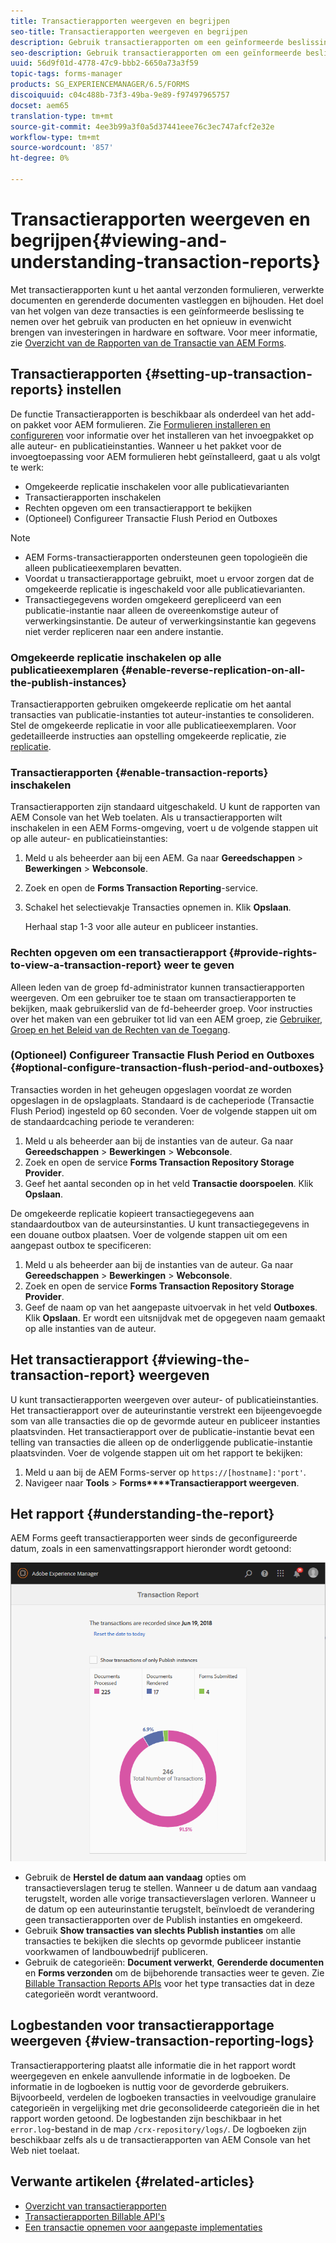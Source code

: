 ```yaml
---
title: Transactierapporten weergeven en begrijpen
seo-title: Transactierapporten weergeven en begrijpen
description: Gebruik transactierapporten om een geïnformeerde beslissing te nemen over het gebruik van producten en het opnieuw in evenwicht brengen van investeringen in hardware en software.
seo-description: Gebruik transactierapporten om een geïnformeerde beslissing te nemen over het gebruik van producten en het opnieuw in evenwicht brengen van investeringen in hardware en software.
uuid: 56d9f01d-4778-47c9-bbb2-6650a73a3f59
topic-tags: forms-manager
products: SG_EXPERIENCEMANAGER/6.5/FORMS
discoiquuid: c04c488b-73f3-49ba-9e89-f97497965757
docset: aem65
translation-type: tm+mt
source-git-commit: 4ee3b99a3f0a5d37441eee76c3ec747afcf2e32e
workflow-type: tm+mt
source-wordcount: '857'
ht-degree: 0%

---
```



# Transactierapporten weergeven en begrijpen{#viewing-and-understanding-transaction-reports}

Met transactierapporten kunt u het aantal verzonden formulieren, verwerkte documenten en gerenderde documenten vastleggen en bijhouden. Het doel van het volgen van deze transacties is een geïnformeerde beslissing te nemen over het gebruik van producten en het opnieuw in evenwicht brengen van investeringen in hardware en software. Voor meer informatie, zie [Overzicht van de Rapporten van de Transactie van AEM Forms](../../forms/using/transaction-reports-overview.md).

## Transactierapporten {#setting-up-transaction-reports} instellen

De functie Transactierapporten is beschikbaar als onderdeel van het add-on pakket voor AEM formulieren. Zie [Formulieren installeren en configureren](/help/forms/using/installing-configuring-aem-forms-osgi.md) voor informatie over het installeren van het invoegpakket op alle auteur- en publicatieinstanties. Wanneer u het pakket voor de invoegtoepassing voor AEM formulieren hebt geïnstalleerd, gaat u als volgt te werk:

* Omgekeerde replicatie inschakelen voor alle publicatievarianten
* Transactierapporten inschakelen
* Rechten opgeven om een transactierapport te bekijken
* (Optioneel) Configureer Transactie Flush Period en Outboxes [](/help/forms/using/installing-configuring-aem-forms-osgi.md)

>[!NOTE]
>
>* AEM Forms-transactierapporten ondersteunen geen topologieën die alleen publicatieexemplaren bevatten.
>* Voordat u transactierapportage gebruikt, moet u ervoor zorgen dat de omgekeerde replicatie is ingeschakeld voor alle publicatievarianten.
>* Transactiegegevens worden omgekeerd gerepliceerd van een publicatie-instantie naar alleen de overeenkomstige auteur of verwerkingsinstantie. De auteur of verwerkingsinstantie kan gegevens niet verder repliceren naar een andere instantie.

>



### Omgekeerde replicatie inschakelen op alle publicatieexemplaren {#enable-reverse-replication-on-all-the-publish-instances}

Transactierapporten gebruiken omgekeerde replicatie om het aantal transacties van publicatie-instanties tot auteur-instanties te consolideren. Stel de omgekeerde replicatie in voor alle publicatieexemplaren. Voor gedetailleerde instructies aan opstelling omgekeerde replicatie, zie [replicatie](/help/sites-deploying/replication.md).

### Transactierapporten {#enable-transaction-reports} inschakelen

Transactierapporten zijn standaard uitgeschakeld. U kunt de rapporten van AEM Console van het Web toelaten. Als u transactierapporten wilt inschakelen in een AEM Forms-omgeving, voert u de volgende stappen uit op alle auteur- en publicatieinstanties:

1. Meld u als beheerder aan bij een AEM. Ga naar **Gereedschappen** > **Bewerkingen** > **Webconsole**.
1. Zoek en open de **Forms Transaction Reporting**-service.
1. Schakel het selectievakje Transacties opnemen in. Klik **Opslaan**.

   Herhaal stap 1-3 voor alle auteur en publiceer instanties.

### Rechten opgeven om een transactierapport {#provide-rights-to-view-a-transaction-report} weer te geven

Alleen leden van de groep fd-administrator kunnen transactierapporten weergeven. Om een gebruiker toe te staan om transactierapporten te bekijken, maak gebruikerslid van de fd-beheerder groep. Voor instructies over het maken van een gebruiker tot lid van een AEM groep, zie [Gebruiker, Groep en het Beleid van de Rechten van de Toegang](/help/sites-administering/user-group-ac-admin.md).

### (Optioneel) Configureer Transactie Flush Period en Outboxes {#optional-configure-transaction-flush-period-and-outboxes}

Transacties worden in het geheugen opgeslagen voordat ze worden opgeslagen in de opslagplaats. Standaard is de cacheperiode (Transactie Flush Period) ingesteld op 60 seconden. Voer de volgende stappen uit om de standaardcaching periode te veranderen:

1. Meld u als beheerder aan bij de instanties van de auteur. Ga naar **Gereedschappen** > **Bewerkingen** > **Webconsole**.
1. Zoek en open de service **Forms Transaction Repository Storage Provider**.
1. Geef het aantal seconden op in het veld **Transactie doorspoelen**. Klik **Opslaan**.

De omgekeerde replicatie kopieert transactiegegevens aan standaardoutbox van de auteursinstanties. U kunt transactiegegevens in een douane outbox plaatsen. Voer de volgende stappen uit om een aangepast outbox te specificeren:

1. Meld u als beheerder aan bij de instanties van de auteur. Ga naar **Gereedschappen** > **Bewerkingen** > **Webconsole**.
1. Zoek en open de service **Forms Transaction Repository Storage Provider**.
1. Geef de naam op van het aangepaste uitvoervak in het veld **Outboxes**. Klik **Opslaan**. Er wordt een uitsnijdvak met de opgegeven naam gemaakt op alle instanties van de auteur.

## Het transactierapport {#viewing-the-transaction-report} weergeven

U kunt transactierapporten weergeven over auteur- of publicatieinstanties. Het transactierapport over de auteurinstantie verstrekt een bijeengevoegde som van alle transacties die op de gevormde auteur en publiceer instanties plaatsvinden. Het transactierapport over de publicatie-instantie bevat een telling van transacties die alleen op de onderliggende publicatie-instantie plaatsvinden. Voer de volgende stappen uit om het rapport te bekijken:

1. Meld u aan bij de AEM Forms-server op `https://[hostname]:'port'`.
1. Navigeer naar **Tools** > **Forms****Transactierapport weergeven**.

## Het rapport {#understanding-the-report}

AEM Forms geeft transactierapporten weer sinds de geconfigureerde datum, zoals in een samenvattingsrapport hieronder wordt getoond:

![sample-transaction-report-auteur](assets/sample-transaction-report-author.png)

* Gebruik de **Herstel de datum aan vandaag** opties om transactieverslagen terug te stellen. Wanneer u de datum aan vandaag terugstelt, worden alle vorige transactieverslagen verloren. Wanneer u de datum op een auteurinstantie terugstelt, beïnvloedt de verandering geen transactierapporten over de Publish instanties en omgekeerd.
* Gebruik **Show transacties van slechts Publish instanties** om alle transacties te bekijken die slechts op gevormde publiceer instantie voorkwamen of landbouwbedrijf publiceren.
* Gebruik de categorieën: **Document verwerkt**, **Gerenderde documenten** en **Forms verzonden** om de bijbehorende transacties weer te geven. Zie [Billable Transaction Reports APIs](../../forms/using/transaction-reports-billable-apis.md) voor het type transacties dat in deze categorieën wordt verantwoord.

## Logbestanden voor transactierapportage weergeven {#view-transaction-reporting-logs}

Transactierapportering plaatst alle informatie die in het rapport wordt weergegeven en enkele aanvullende informatie in de logboeken. De informatie in de logboeken is nuttig voor de gevorderde gebruikers. Bijvoorbeeld, verdelen de logboeken transacties in veelvoudige granulaire categorieën in vergelijking met drie geconsolideerde categorieën die in het rapport worden getoond. De logbestanden zijn beschikbaar in het `error.log`-bestand in de map `/crx-repository/logs/`. De logboeken zijn beschikbaar zelfs als u de transactierapporten van AEM Console van het Web niet toelaat.

## Verwante artikelen {#related-articles}

* [Overzicht van transactierapporten](../../forms/using/transaction-reports-overview.md)
* [Transactierapporten Billable API&#39;s](../../forms/using/transaction-reports-billable-apis.md)
* [Een transactie opnemen voor aangepaste implementaties](/help/forms/using/record-transaction-custom-implementation.md)


